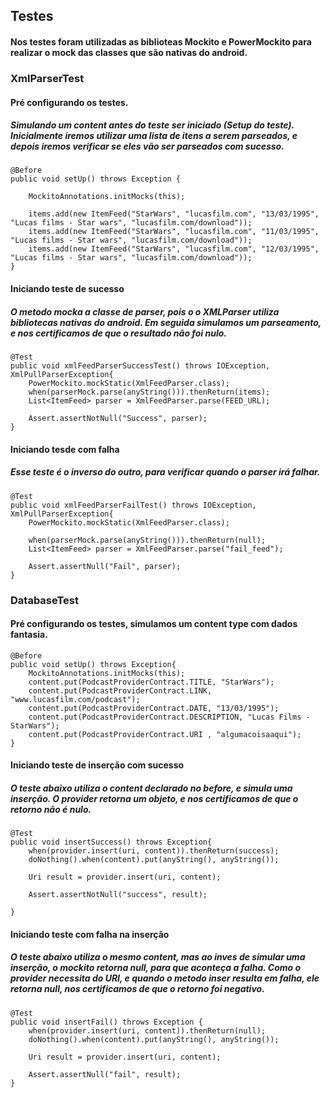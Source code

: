 ## Testes
#### Nos testes foram utilizadas as biblioteas Mockito e PowerMockito para realizar o mock das classes que são nativas do android.
### XmlParserTest
#### Pré configurando os testes.
##### Simulando um content antes do teste ser iniciado (Setup do teste). Inicialmente iremos utilizar uma lista de itens a serem parseados, e depois iremos verificar se eles vão ser parseados com sucesso.
    @Before
    public void setUp() throws Exception {

        MockitoAnnotations.initMocks(this);

        items.add(new ItemFeed("StarWars", "lucasfilm.com", "13/03/1995", "Lucas films - Star wars", "lucasfilm.com/download"));
        items.add(new ItemFeed("StarWars", "lucasfilm.com", "11/03/1995", "Lucas films - Star wars", "lucasfilm.com/download"));
        items.add(new ItemFeed("StarWars", "lucasfilm.com", "12/03/1995", "Lucas films - Star wars", "lucasfilm.com/download"));
    }
    
#### Iniciando teste de sucesso
##### O metodo mocka a classe de parser, pois o o XMLParser utiliza bibliotecas nativas do android. Em seguida simulamos um parseamento, e nos certificamos de que o resultado não foi nulo.
    @Test
    public void xmlFeedParserSuccessTest() throws IOException, XmlPullParserException{
        PowerMockito.mockStatic(XmlFeedParser.class);
        when(parserMock.parse(anyString())).thenReturn(items);
        List<ItemFeed> parser = XmlFeedParser.parse(FEED_URL);

        Assert.assertNotNull("Success", parser);
    }
    
    
#### Iniciando tesde com falha
##### Esse teste é o inverso do outro, para verificar quando o parser irá falhar.

    @Test
    public void xmlFeedParserFailTest() throws IOException, XmlPullParserException{
        PowerMockito.mockStatic(XmlFeedParser.class);

        when(parserMock.parse(anyString())).thenReturn(null);
        List<ItemFeed> parser = XmlFeedParser.parse("fail_feed");

        Assert.assertNull("Fail", parser);
    }

### DatabaseTest
#### Pré configurando os testes, simulamos um content type com dados fantasia.

    @Before
    public void setUp() throws Exception{
        MockitoAnnotations.initMocks(this);
        content.put(PodcastProviderContract.TITLE, "StarWars");
        content.put(PodcastProviderContract.LINK, "www.lucasfilm.com/podcast");
        content.put(PodcastProviderContract.DATE, "13/03/1995");
        content.put(PodcastProviderContract.DESCRIPTION, "Lucas Films - StarWars");
        content.put(PodcastProviderContract.URI , "algumacoisaaqui");
    }

#### Iniciando teste de inserção com sucesso
##### O teste abaixo utiliza o content declarado no before, e simula uma inserção. O provider retorna um objeto, e nos certificamos de que o retorno não é nulo.
    @Test
    public void insertSuccess() throws Exception{
        when(provider.insert(uri, content)).thenReturn(success);
        doNothing().when(content).put(anyString(), anyString());

        Uri result = provider.insert(uri, content);

        Assert.assertNotNull("success", result);

    }
    
#### Iniciando teste com falha na inserção
##### O teste abaixo utiliza o mesmo content, mas ao inves de simular uma inserção, o mockito retorna null, para que aconteça a falha. Como o provider necessita do URI, e quando o metodo inser resulta em falha, ele retorna null, nos certificamos de que o retorno foi negativo.
    @Test
    public void insertFail() throws Exception {
        when(provider.insert(uri, content)).thenReturn(null);
        doNothing().when(content).put(anyString(), anyString());

        Uri result = provider.insert(uri, content);

        Assert.assertNull("fail", result);
    }

